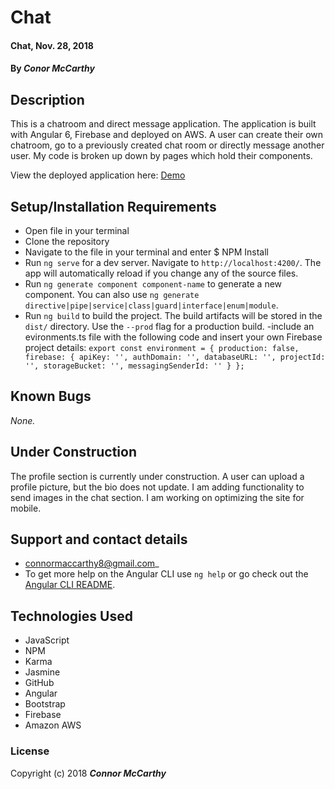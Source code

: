 # Chat

#### Chat, Nov. 28, 2018

#### By _**Conor McCarthy**_

## Description

This is a chatroom and direct message application. The application is built with Angular 6, Firebase and deployed on AWS. A user can create their own chatroom, go to a previously created chat room or directly message another user. My code is broken up down by pages which hold their components.

View the deployed application here: [Demo](https://chat-c2a64.firebaseapp.com)

## Setup/Installation Requirements

- Open file in your terminal
- Clone the repository
- Navigate to the file in your terminal and enter \$ NPM Install
- Run `ng serve` for a dev server. Navigate to `http://localhost:4200/`. The app will automatically reload if you change any of the source files.
- Run `ng generate component component-name` to generate a new component. You can also use `ng generate directive|pipe|service|class|guard|interface|enum|module`.
- Run `ng build` to build the project. The build artifacts will be stored in the `dist/` directory. Use the `--prod` flag for a production build.
  -include an evironments.ts file with the following code and insert your own Firebase project details:
  `export const environment = { production: false, firebase: { apiKey: '', authDomain: '', databaseURL: '', projectId: '', storageBucket: '', messagingSenderId: '' } };`

## Known Bugs

_None._

## Under Construction

The profile section is currently under construction. A user can upload a profile picture, but the bio does not update. I am adding functionality to send images in the chat section. I am working on optimizing the site for mobile.

## Support and contact details

- connormaccarthy8@gmail.com\_
- To get more help on the Angular CLI use `ng help` or go check out the [Angular CLI README](https://github.com/angular/angular-cli/blob/master/README.md).

## Technologies Used

- JavaScript
- NPM
- Karma
- Jasmine
- GitHub
- Angular
- Bootstrap
- Firebase
- Amazon AWS

### License

Copyright (c) 2018 **_Connor McCarthy_**
